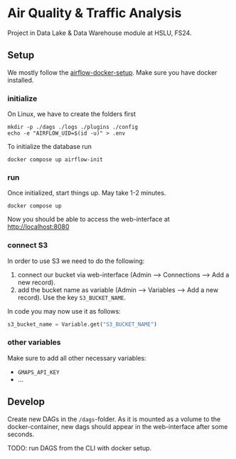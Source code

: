 # Air Quality & Traffic Analysis 

Project in Data Lake & Data Warehouse module at HSLU, FS24.

## Setup

We mostly follow the [airflow-docker-setup](https://airflow.apache.org/docs/apache-airflow/stable/howto/docker-compose/index.html). Make sure you have docker installed.

### initialize

On Linux, we have to create the folders first

```shell
mkdir -p ./dags ./logs ./plugins ./config
echo -e "AIRFLOW_UID=$(id -u)" > .env
```

To initialize the database run

```shell
docker compose up airflow-init
```

### run

Once initialized, start things up. May take 1-2 minutes. 

```shell
docker compose up
```

Now you should be able to access the web-interface at <http://localhost:8080>

### connect S3

In order to use S3 we need to do the following:

1) connect our bucket via web-interface (Admin --> Connections --> Add a new record).
2) add the bucket name as variable  (Admin --> Variables --> Add a new record). Use the key `S3_BUCKET_NAME`.

In code you may now use it as follows:
```python
s3_bucket_name = Variable.get("S3_BUCKET_NAME")
```

### other variables

Make sure to add all other necessary variables:

- `GMAPS_API_KEY`
- ...

## Develop

Create new DAGs in the `/dags`-folder. As it is mounted as a volume to the docker-container, new dags should appear in the web-interface after some seconds. 

TODO: run DAGS from the CLI with docker setup.